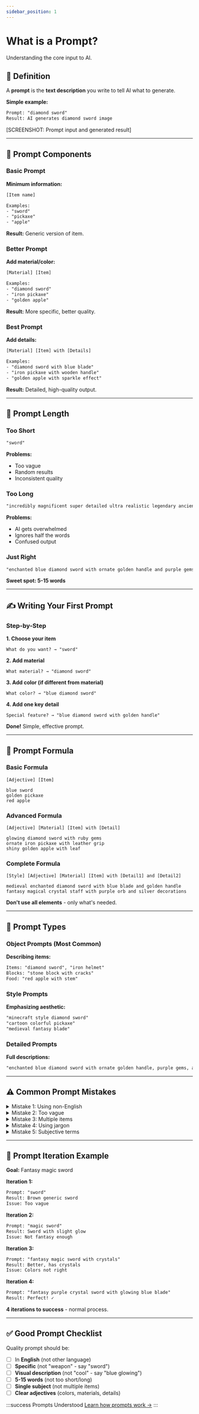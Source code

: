 ```yaml
---
sidebar_position: 1
---
```


# What is a Prompt?

Understanding the core input to AI.

## 📝 Definition

A **prompt** is the **text description** you write to tell AI what to generate.

**Simple example:**
```txt
Prompt: "diamond sword"
Result: AI generates diamond sword image
```

[SCREENSHOT: Prompt input and generated result]

---

## 🎯 Prompt Components

### Basic Prompt

**Minimum information:**
```txt
[Item name]

Examples:
- "sword"
- "pickaxe"
- "apple"
```

**Result:** Generic version of item.

### Better Prompt

**Add material/color:**
```txt
[Material] [Item]

Examples:
- "diamond sword"
- "iron pickaxe"
- "golden apple"
```

**Result:** More specific, better quality.

### Best Prompt

**Add details:**
```txt
[Material] [Item] with [Details]

Examples:
- "diamond sword with blue blade"
- "iron pickaxe with wooden handle"
- "golden apple with sparkle effect"
```

**Result:** Detailed, high-quality output.

---

## 📏 Prompt Length

### Too Short

```txt
"sword"
```

**Problems:**
- Too vague
- Random results
- Inconsistent quality

### Too Long

```txt
"incredibly magnificent super detailed ultra realistic legendary ancient mystical powerful enchanted diamond sword with extremely ornate golden handle and beautiful shimmering purple gemstones and magical glowing effects and intricate engravings"
```

**Problems:**
- AI gets overwhelmed
- Ignores half the words
- Confused output

### Just Right

```txt
"enchanted blue diamond sword with ornate golden handle and purple gems"
```

**Sweet spot: 5-15 words**

---

## ✍️ Writing Your First Prompt

### Step-by-Step

**1. Choose your item**
```
What do you want? → "sword"
```

**2. Add material**
```
What material? → "diamond sword"
```

**3. Add color (if different from material)**
```
What color? → "blue diamond sword"
```

**4. Add one key detail**
```
Special feature? → "blue diamond sword with golden handle"
```

**Done!** Simple, effective prompt.

---

## 🎨 Prompt Formula

### Basic Formula

```
[Adjective] [Item]

blue sword
golden pickaxe
red apple
```

### Advanced Formula

```
[Adjective] [Material] [Item] with [Detail]

glowing diamond sword with ruby gems
ornate iron pickaxe with leather grip
shiny golden apple with leaf
```

### Complete Formula

```
[Style] [Adjective] [Material] [Item] with [Detail1] and [Detail2]

medieval enchanted diamond sword with blue blade and golden handle
fantasy magical crystal staff with purple orb and silver decorations
```

**Don't use all elements** - only what's needed.

---

## 🎯 Prompt Types

### Object Prompts (Most Common)

**Describing items:**
```txt
Items: "diamond sword", "iron helmet"
Blocks: "stone block with cracks"
Food: "red apple with stem"
```

### Style Prompts

**Emphasizing aesthetic:**
```txt
"minecraft style diamond sword"
"cartoon colorful pickaxe"
"medieval fantasy blade"
```

### Detailed Prompts

**Full descriptions:**
```txt
"enchanted blue diamond sword with ornate golden handle, purple gems, and glowing magical effects"
```

---

## ⚠️ Common Prompt Mistakes

<details>
<summary>Mistake 1: Using non-English</summary>

```txt
❌ "épée en diamant"
✅ "diamond sword"
```

**AI understands English best.**

</details>

<details>
<summary>Mistake 2: Too vague</summary>

```txt
❌ "weapon"
❌ "cool sword"
✅ "blue diamond sword"
```

**Be specific about what you want.**

</details>

<details>
<summary>Mistake 3: Multiple items</summary>

```txt
❌ "sword and pickaxe and helmet"
✅ "sword" (generate separately)
```

**One item per prompt.**

</details>

<details>
<summary>Mistake 4: Using jargon</summary>

```txt
❌ "netherite" (AI may not know)
✅ "dark purple metallic material"
```

**Describe visually if AI doesn't know term.**

</details>

<details>
<summary>Mistake 5: Subjective terms</summary>

```txt
❌ "beautiful sword"
❌ "awesome pickaxe"
✅ "ornate diamond sword with engravings"
```

**Describe appearance, not opinion.**

</details>

---

## 🔄 Prompt Iteration Example

**Goal:** Fantasy magic sword

**Iteration 1:**
```txt
Prompt: "sword"
Result: Brown generic sword
Issue: Too vague
```

**Iteration 2:**
```txt
Prompt: "magic sword"
Result: Sword with slight glow
Issue: Not fantasy enough
```

**Iteration 3:**
```txt
Prompt: "fantasy magic sword with crystals"
Result: Better, has crystals
Issue: Colors not right
```

**Iteration 4:**
```txt
Prompt: "fantasy purple crystal sword with glowing blue blade"
Result: Perfect! ✓
```

**4 iterations to success** - normal process.

---

## ✅ Good Prompt Checklist

Quality prompt should be:

- [ ] In **English** (not other language)
- [ ] **Specific** (not "weapon" - say "sword")
- [ ] **Visual description** (not "cool" - say "blue glowing")
- [ ] **5-15 words** (not too short/long)
- [ ] **Single subject** (not multiple items)
- [ ] **Clear adjectives** (colors, materials, details)

:::success Prompts Understood
[Learn how prompts work →](how-prompts-work)
:::
